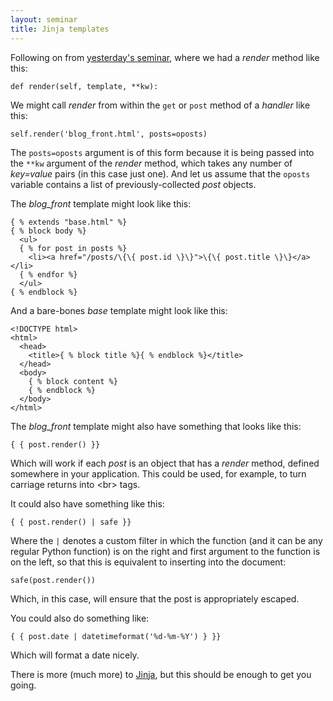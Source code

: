 ```yaml
---
layout: seminar
title: Jinja templates
---
```


Following on from [yesterday's seminar](http://foundersandcoders.org/2014/05/01/jinja.html), where we had a *render* method like this:

    def render(self, template, **kw):

We might call *render* from within the `get` or `post` method of a *handler* like this: 

    self.render('blog_front.html', posts=oposts)

The `posts=oposts` argument is of this form because it is being passed into the `**kw` argument of the *render* method, which takes any number of *key=value* pairs (in this case just one). And let us assume that the `oposts` variable contains a list of previously-collected *post* objects.

The *blog_front* template might look like this:

    { % extends "base.html" %}
    { % block body %}
      <ul>
      { % for post in posts %}
        <li><a href="/posts/\{\{ post.id \}\}">\{\{ post.title \}\}</a></li>
      { % endfor %}
      </ul>
    { % endblock %}

And a bare-bones *base* template might look like this:

    <!DOCTYPE html>
    <html>
      <head>
        <title>{ % block title %}{ % endblock %}</title>
      </head>
      <body>
        { % block content %}
        { % endblock %}
      </body>
    </html>

The *blog_front* template might also have something that looks like this:

    { { post.render() }} 

Which will work if each *post* is an object that has a *render* method, defined somewhere in your application. This could be used, for example, to turn carriage returns into \<br\> tags.

It could also have something like this:

    { { post.render() | safe }}

Where the `|` denotes a custom filter in which the function (and it can be any regular Python function) is on the right and first argument to the function is on the left, so that this is equivalent to inserting into the document:

    safe(post.render())

Which, in this case, will ensure that the post is appropriately escaped.

You could also do something like:

    { { post.date | datetimeformat('%d-%m-%Y') } }}

Which will format a date nicely.

There is more (much more) to [Jinja](http://jinja.pocoo.org/), but this should be enough to get you going.